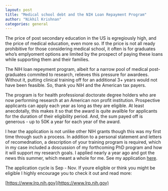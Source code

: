 ```yaml
---
layout: post
title: "Medical school debt and the NIH Loan Repayment Program"
author: "Nikhil Krishnan"
categories: general
---
```


The price of post secondary education in the US is egregiously high, and the price of medical education, even more so. If the price is not all ready prohibitive for those considering medical school, it often is for graduates who’s emplyoment options are limited by the prospect of paying these loans while supporting them and their families.

The NIH loan repeyment program, albeit for a narrow pool of medical post-graduates commited to research, relieves this pressure for awardees. Without it, putting clinical training off for an additional 3+ years would not have been feasible. So, thank you NIH and the American tax payers.

The program is for health professional doctorate degree holders who are now performing research at an American non profit institution. Prospective applicants can apply each year as long as they are eligible. At least anecdotally, this makes it so that the award is quite availble for applicants for the duration of their eligibility period. And, the sum payed off is generous - up to 50K a year for each year of the award.

I hear the application is not unlike other NIH grants though this was my first time through such a process. In addition to a personal statement and letters of recomednation, a description of your training program is required, which in my case included a doscussion of my forthcoming PhD program and how it will support my research goals. I applied nearly a year ago and got the news this summer, which meant a whole for me. See my application [here](https://github.com/nkrishnan94/nkrishnan94.github.io/blob/master/Krishnan_LRP_masterV3.pdf).

The application cycle is Sep - Nov. If youre eligible or think you might be eligible I highly encourage you to check it out and read more:

[https://www.lrp.nih.gov](https://www.lrp.nih.gov)
